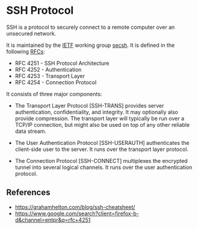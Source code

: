 # SSH Protocol

SSH is a protocol to securely connect to a remote computer over an unsecured network.

It is maintained by the [IETF](ietf/ietf) working group [secsh](https://datatracker.ietf.org/wg/secsh/about). It is defined in the following [RFCs](ietf/rfc):

- RFC 4251 - SSH Protocol Architecture
- RFC 4252 - Authentication
- RFC 4253 - Transport Layer
- RFC 4254 - Connection Protocol

It consists of three major components:

- The Transport Layer Protocol [SSH-TRANS] provides server authentication, confidentiality, and integrity.  It may optionally also provide compression.  The transport layer will typically be run over a TCP/IP connection, but might also be used on top of any other reliable data stream.

- The User Authentication Protocol [SSH-USERAUTH] authenticates the client-side user to the server.  It runs over the transport layer protocol.

- The Connection Protocol [SSH-CONNECT] multiplexes the encrypted tunnel into several logical channels.  It runs over the user authentication protocol.


## References

- https://grahamhelton.com/blog/ssh-cheatsheet/
- https://www.google.com/search?client=firefox-b-d&channel=entpr&q=rfc+4251
